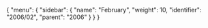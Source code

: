 {
  "menu": {
    "sidebar": {
      "name": "February",
      "weight": 10,
      "identifier": "2006/02",
      "parent": "2006"
    }
  }
}
